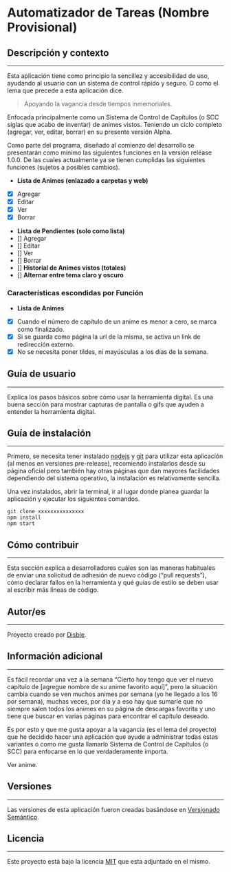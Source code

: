 # Automatizador de Tareas (Nombre Provisional)

## Descripción y contexto
---

Esta aplicación tiene como principio la sencillez y accesibilidad de uso, ayudando al usuario con un sistema de control rápido y seguro. O como el lema que precede a esta aplicación dice.

>Apoyando la vagancia desde tiempos inmemoriales.

Enfocada principalmente como un Sistema de Control de Capítulos (o SCC siglas que acabo de inventar) de animes vistos. Teniendo un ciclo completo (agregar, ver, editar, borrar) en su presente versión Alpha.

Como parte del programa, diseñado al comienzo del desarrollo se presentarán como mínimo las siguientes funciones en la versión reléase 1.0.0. De las cuales actualmente ya se tienen cumplidas las siguientes funciones (sujetos a posibles cambios). 

- **Lista de Animes (enlazado a carpetas y web)**
 - [x] Agregar
 - [x] Editar
 - [x] Ver
 - [x] Borrar
- **Lista de Pendientes (solo como lista)**
 - [] Agregar
 - [] Editar
 - [] Ver
 - [] Borrar
- [] **Historial de Animes vistos (totales)**
- [] **Alternar entre tema claro y oscuro**

### Características escondidas por Función
- **Lista de Animes**
 - [x] Cuando el número de capítulo de un anime es menor a cero, se marca como finalizado.
 - [x] Si se guarda como página la url de la misma, se activa un link de redirección externo.
 - [x] No se necesita poner tildes, ni mayúsculas a los días de la semana.

## Guía de usuario
---
Explica los pasos básicos sobre cómo usar la herramienta digital. Es una buena sección para mostrar capturas de pantalla o gifs que ayuden a entender la herramienta digital.
 	
## Guía de instalación
---
Primero, se necesita tener instalado [nodejs](https://nodejs.org/en/download/) y [git](https://git-scm.com/downloads) para utilizar esta aplicación (al menos en versiones pre-release), recomiendo instalarlos desde su página oficial pero también hay otras páginas que dan mayores facilidades dependiendo del sistema operativo, la instalación es relativamente sencilla. 

Una vez instalados, abrir la terminal, ir al lugar donde planea guardar la aplicación y ejecutar los siguientes comandos.

    git clone xxxxxxxxxxxxxxx
    npm install
    npm start

## Cómo contribuir
---
Esta sección explica a desarrolladores cuáles son las maneras habituales de enviar una solicitud de adhesión de nuevo código (“pull requests”), cómo declarar fallos en la herramienta y qué guías de estilo se deben usar al escribir más líneas de código.

## Autor/es
---
Proyecto creado por [Disble](decoder@hotmail.es).

## Información adicional
---
Es fácil recordar una vez a la semana “Cierto hoy tengo que ver el nuevo capítulo de [agregue nombre de su anime favorito aquí]”, pero la situación cambia cuando se ven muchos animes por semana (yo he llegado a los 16 por semana), muchas veces, por día y a eso hay que sumarle que no siempre salen todos los animes en su página de descargas favorita y uno tiene que buscar en varias páginas para encontrar el capítulo deseado. 

Es por esto y que me gusta apoyar a la vagancia (es el lema del proyecto) que he decidido hacer una aplicación que ayude a administrar todas estas variantes o como me gusta llamarlo Sistema de Control de Capítulos (o SCC) para enfocarse en lo que verdaderamente importa.

Ver anime.

## Versiones
---
Las versiones de esta aplicación fueron creadas basándose en [Versionado Semántico](http://semver.org/).

## Licencia 
---
Este proyecto está bajo la licencia [MIT](./LICENCE) que esta adjuntado en el mismo.
